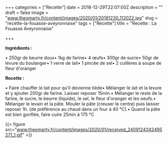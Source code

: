 +++
categories = ["Recette"]
date = 2018-12-29T22:07:00Z
description = ""
draft = false
image = "www.theomarty.fr/content/images/2020/01/20181230_112022.jpg"
slug = "recette-la-fouasse-aveyronnaise"
tags = ["Recette"]
title = "Recette : La Fouasse Aveyronnaise"

+++


**Ingrédients :**

•  250gr de beurre doux• 1kg de farine• 4 œufs• 300gr de sucre• 50gr de levure du boulanger• 1 verre de lait• 1 pincée de sel• 2 cuillères à soupe de fleur d'oranger

**Recette :**

• Faire chauffer le lait pour qu'il devienne tiède• Mélanger le lait et la levure et y ajouter 200gr de farine. Laisser reposer 15min.• Mélanger le reste de la farine, le sucre, le beurre (liquide), le sel, le fleur d'oranger et les oeufs.• Mélanger le levain et la pâte. Mouler la pâte (creuser le centre) puis laisser reposer 1h. (de préférence au chaud dans un four à 40 °C).• Quand la pâte est bien gonflée, faire cuire 25min à 175 °C

{{< figure src="www.theomarty.fr/content/images/2020/01/received_2409124342495271_1.gif" >}}



